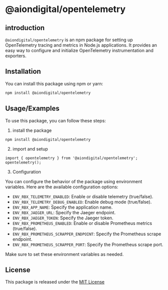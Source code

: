 
# @aiondigital/opentelemetry

## introduction

`@aiondigital/opentelemetry` is an npm package for setting up OpenTelemetry tracing and metrics in Node.js applications. It provides an easy way to configure and initialize OpenTelemetry instrumentation and exporters.



## Installation


You can install this package using npm or yarn:

```bash
npm install @aiondigital/opentelemetry
```
    
## Usage/Examples

To use this package, you can follow these steps:

1. install the package
```
npm install @aiondigital/opentelemetry
```
2. import and setup
```
import { opentelemetry } from '@aiondigital/opentelemetry';
opentelemetry();
```
3. Configuration

You can configure the behavior of the package using environment variables. Here are the available configuration options:

- `ENV_RBX_TELEMETRY_ENABLED`: Enable or disable telemetry (true/false).
- `ENV_RBX_TELEMETRY_DEBUG_ENABLED`: Enable debug mode (true/false).
- `ENV_RBX_APP_NAME`: Specify the application name.
- `ENV_RBX_JAEGER_URL`: Specify the Jaeger endpoint.
- `ENV_RBX_JAEGER_TOKEN`: Specify the Jaeger token.
- `ENV_RBX_PROMETHEUS_ENABLED`: Enable or disable Prometheus metrics (true/false).
- `ENV_RBX_PROMETHEUS_SCRAPPER_ENDPOINT`: Specify the Prometheus scrape endpoint.
- `ENV_RBX_PROMETHEUS_SCRAPPER_PORT`: Specify the Prometheus scrape port.

Make sure to set these environment variables as needed.
## License

This package is released under the [MIT License](https://choosealicense.com/licenses/mit/) 

